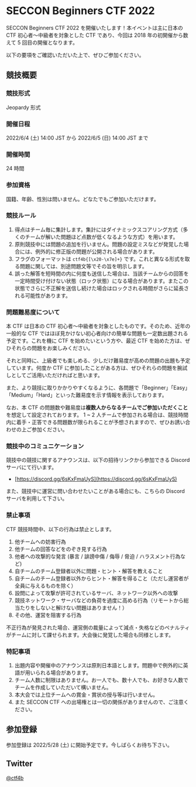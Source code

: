 # SECCON Beginners CTF 2022

SECCON Beginners CTF 2022 を開催いたします！本イベントは主に日本の CTF 初心者〜中級者を対象とした CTF であり、今回は 2018 年の初開催から数えて 5 回目の開催となります。

以下の要項をご確認いただいた上で、ぜひご参加ください。

## 競技概要

### 競技形式

Jeopardy 形式

### 開催日程

2022/6/4 (土) 14:00 JST から 2022/6/5 (日) 14:00 JST まで

### 開催時間

24 時間

### 参加資格

国籍、年齢、性別は問いません。どなたでもご参加いただけます。

### 競技ルール

1. 得点はチーム毎に集計します。集計にはダイナミックスコアリング方式（多くのチームが解いた問題ほど点数が低くなるような方式）を用います。
2. 原則競技中には問題の追加を行いません。問題の設定ミスなどが発覚した場合には、例外的に修正版の問題が公開される場合があります。
3. フラグのフォーマットは `ctf4b{[\x20-\x7e]+}` です。これと異なる形式を取る問題に関しては、別途問題文等でその旨を明示します。
4. 誤った解答を短時間の内に何度も送信した場合は、当該チームからの回答を一定時間受け付けない状態（ロック状態）になる場合があります。またこの状態でさらに不正解を送信し続けた場合はロックされる時間がさらに延長される可能性があります。

### 問題難易度について

本 CTF は日本の CTF 初心者〜中級者を対象としたものです。そのため、近年の一般的な CTF ではほぼ見かけない初心者向けの簡単な問題も一定数出題される予定です。これを機に CTF を始めたいという方や、最近 CTF を始めた方は、ぜひそれらの問題をお楽しみください。

それと同時に、上級者でも楽しめる、少しだけ難易度が高めの問題の出題も予定しています。何度か CTF に参加したことがある方は、ぜひそれらの問題を腕試しとしてご活用いただければと思います。

また、より競技に取りかかりやすくなるように、各問題で「Beginner」「Easy」「Medium」「Hard」といった難易度を示す情報を表示しております。

なお、本 CTF の問題数や難易度は**複数人からなるチームでご参加いただくこと**を想定して設定されております。
1 ~ 2 人チームで参加される場合は、競技時間内に着手・正答できる問題数が限られることが予想されますので、ぜひお誘い合わせの上ご参加ください。

### 競技中のコミュニケーション

競技中の競技に関するアナウンスは、以下の招待リンクから参加できる Discord サーバにて行います。

- [https://discord.gg/6sKxFmaUyS](https://discord.gg/6sKxFmaUyS)

また、競技中に運営に問い合わせたいことがある場合にも、こちらの Discord サーバを利用して下さい。

### 禁止事項

CTF 競技時間中、以下の行為は禁止とします。

1. 他チームへの妨害行為
2. 他チームの回答などをのぞき見する行為
3. 他者への攻撃的な発言 (暴言 / 誹謗中傷 / 侮辱 / 脅迫 / ハラスメント行為など)
4. 自チームのチーム登録者以外に問題・ヒント・解答を教えること
5. 自チームのチーム登録者以外からヒント・解答を得ること（ただし運営者が全員に与えるものを除く）
6. 設問によって攻撃が許可されているサーバ、ネットワーク以外への攻撃
7. 競技ネットワーク・サーバなどの負荷を過度に高める行為（リモートから総当たりをしないと解けない問題はありません！）
8. その他、運営を阻害する行為

不正行為が発見された場合、運営側の裁量によって減点・失格などのペナルティがチームに対して課せられます。大会後に発覚した場合も同様とします。

### 特記事項

1. 出題内容や開催中のアナウンスは原則日本語とします。問題中で例外的に英語が用いられる場合があります。
2. チーム人数に制限はありません。お一人でも、数十人でも、お好きな人数でチームを作成していただいて構いません。
3. 本大会では上位チームへの賞金・賞状の授与等は行いません。
4. また SECCON CTF への出場権とは一切の関係がありませんので、ご注意ください。

## 参加登録

参加登録は 2022/5/28 (土) に開始予定です。今しばらくお待ち下さい。

## Twitter

[@ctf4b](https://twitter.com/ctf4b)
